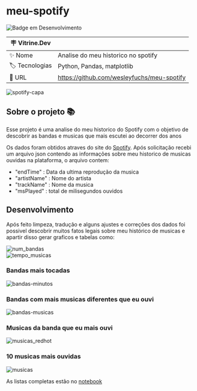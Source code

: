 # meu-spotify

![Badge em Desenvolvimento](http://img.shields.io/static/v1?label=STATUS&message=FINALIZADO&color=GREEN&style=for-the-badge)

| :placard: Vitrine.Dev |     |
| -------------         | --- |
| :sparkles: Nome       | Analise do meu historico no spotify
| :label: Tecnologias   | Python, Pandas, matplotlib
| :rocket: URL          | https://github.com/wesleyfuchs/meu-spotify

<!-- Capa da Vitrine.dev-->
![spotify-capa](https://user-images.githubusercontent.com/55562529/227704719-d08cd9c8-f9ca-45e3-b321-134292144e2a.png#vitrinedev)

## Sobre o projeto 📚

Esse projeto é uma analise do meu historico do Spotify com o objetivo de descobrir as bandas e musicas que mais escutei ao decorrer dos anos </br>

Os dados foram obtidos atraves do site do [Spotify](https://www.spotify.com/br-pt/account/privacy/). Após solicitação recebi um arquivo json contendo as informações sobre meu historico de musicas ouvidas na plataforma, o arquivo contem:
- "endTime" : Data da ultima reprodução da musica
- "artistName" : Nome do artista
- "trackName" : Nome da musica
- "msPlayed" : total de milisegundos ouvidos

## Desenvolvimento

Após feito limpeza, tradução e alguns ajustes e correções dos dados foi possivel descobrir muitos fatos legais sobre meu histórico de musicas e apartir disso gerar graficos e tabelas como:</br>

![num_bandas](https://user-images.githubusercontent.com/55562529/227737214-a8ba1159-f863-44eb-8993-9d0db30b9c3a.png)</br>
![tempo_musicas](https://user-images.githubusercontent.com/55562529/227737640-1bad53af-a44d-4f2b-8e34-d1b2d0f4d33a.png)

### Bandas mais tocadas 

![bandas-minutos](https://user-images.githubusercontent.com/55562529/227737247-8d224a2d-6be5-4b66-82a8-d13c6b1114a0.png)

### Bandas com mais musicas diferentes que eu ouvi

![bandas-musicas](https://user-images.githubusercontent.com/55562529/227737345-2ba810de-0113-4b2a-a803-1c16a9e3c435.png)

### Musicas da banda que eu mais ouvi

![musicas_redhot](https://user-images.githubusercontent.com/55562529/227737717-959f640e-ef21-4ec3-8146-ba3f42c0dbe3.png)

### 10 musicas mais ouvidas

![musicas](https://user-images.githubusercontent.com/55562529/227737894-7114edab-3a74-4bdf-b5ad-e800090d7698.png)

As listas completas estão no [notebook](https://github.com/wesleyfuchs/meu-spotify/blob/main/Analise.ipynb) 

